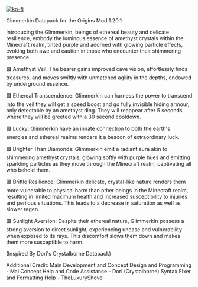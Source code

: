 [![ko-fi](https://ko-fi.com/img/githubbutton_sm.svg)](https://ko-fi.com/B0B4UF8FN)

Glimmerkin Datapack for the Origins Mod 1.20.1

Introducing the Glimmerkin, beings of ethereal beauty and delicate resilience, embody the luminous essence of amethyst crystals within the Minecraft realm, tinted purple and adorned with glowing particle effects, evoking both awe and caution in those who encounter their shimmering presence.

🟩 ﻿Amethyst Veil: The bearer gains improved cave vision, effortlessly finds treasures, and moves swiftly with unmatched agility in the depths, endowed by underground essence.

🟩 Ethereal Transcendence: Glimmerkin can harness the power to transcend into the veil they will get a speed boost and go fully invisible hiding armour, only detectable by an amethyst ding. They will reappear after 5 seconds where they will be greeted with a 30 second cooldown.

🟩 Lucky: Glimmerkin have an innate connection to both the earth's energies and ethereal realms renders it a beacon of extraordinary luck.

🟪 Brighter Than Diamonds: Glimmerkin emit a radiant aura akin to shimmering amethyst crystals, glowing softly with purple hues and emitting sparkling particles as they move through the Minecraft realm, captivating all who behold them.

🟥 Brittle Resilience: Glimmerkin delicate, crystal-like nature renders them more vulnerable to physical harm than other beings in the Minecraft realm, resulting in limited maximum health and increased susceptibility to injuries and perilous situations. This leads to a decrease in saturation as well as slower regen.

🟥 Sunlight Aversion: Despite their ethereal nature, Glimmerkin possess a strong aversion to direct sunlight, experiencing unease and vulnerability when exposed to its rays. This discomfort slows them down and makes them more susceptible to harm.

(Inspired By Dori's Crystalborne Datapack)

Additional Credit:
Main Development and Concept Design and Programming - Mai
Concept Help and Code Assistance - Dori (Crystalborne)
Syntax Fixer and Formatting Help - TheLuxuryShovel

